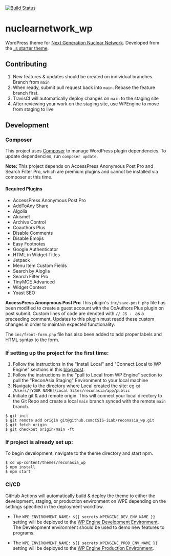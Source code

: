 [![Build Status](https://travis-ci.org/CSIS-iLab/nuclearnetwork_wp.svg?branch=master)](https://travis-ci.org/CSIS-iLab/nuclearnetwork_wp)

# nuclearnetwork_wp

WordPress theme for [Next Generation Nuclear Network](https://nuclearnetwork.csis.org). Developed from the [\_s starter theme](http://underscores.me).

## Contributing

1. New features & updates should be created on individual branches. Branch from `main`
2. When ready, submit pull request back into `main`. Rebase the feature branch first.
3. TravisCI will automatically deploy changes on `main` to the staging site
4. After reviewing your work on the staging site, use WPEngine to move from staging to live

## Development

### Composer

This project uses [Composer](https://getcomposer.org/) to manage WordPress plugin dependencies.
To update dependencies, run `composer update`.

**Note:** This project depends on AccessPress Anonymous Post Pro and Search Filter Pro, which are premium plugins and cannot be installed via composer at this time.

#### Required Plugins

- AccessPress Anonymous Post Pro
- AddToAny Share
- Algolia
- Akismet
- Archive Control
- Coauthors Plus
- Disable Comments
- Disable Emojis
- Easy Footnotes
- Google Authenticator
- HTML in Widget Titles
- Jetpack
- Menu Item Custom Fields
- Search by Aloglia
- Search Filter Pro
- TinyMCE Advanced
- Widget Context
- Yoast SEO

**AccessPress Anonymous Post Pro**
This plugin's `inc/save-post.php` file has been modified to create a guest account with the CoAuthors Plus plugin on post submit. Custom lines of code are denoted with `// JS - ` as a preceeding comment. Updates to this plugin must readd these custom changes in order to maintain expected functionality.

The `inc/front-form.php` file has also been added to add proper labels and HTML syntax to the form.

### If setting up the project for the first time:

1. Follow the instructions in the "Install Local" and "Connect Local to WP Engine" sections in this [blog post](https://wpengine.com/support/local/).
2. Follow the instructions in the "pull to Local from WP Engine" section to pull the "ReconAsia Staging" Environment to your local machine
3. Navigate to the directory where Local created the site: eg `cd /Users/[YOUR NAME]/Local Sites/reconasia/app/public`
4. Initiate git & add remote origin. This will connect your local directory to the Git Repo and create a local `main` branch synced with the remote `main` branch.

```shell
$ git init
$ git remote add origin git@github.com:CSIS-iLab/reconasia_wp.git
$ git fetch origin
$ git checkout origin/main -ft
```

### If project is already set up:

To begin development, navigate to the theme directory and start npm.

```shell
$ cd wp-content/themes/reconasia_wp
$ npm install
$ npm start
```

### CI/CD

GitHub Actions will automatically build & deploy the theme to either the development, staging, or production environment on WPE depending on the settings specified in the deployment workflow.

- The `WPE_ENVIRONMENT_NAME: ${{ secrets.WPENGINE_DEV_ENV_NAME }}` setting will be deployed to the [WP Engine Development Environment](https://reconasiadev.wpengine.com/). The Development environment should be used to demo new features to programs.

- The `WPE_ENVIRONMENT_NAME: ${{ secrets.WPENGINE_PROD_ENV_NAME }}` setting will be deployed to the [WP Engine Production Environment](http://reconasia.wpengine.com/).
